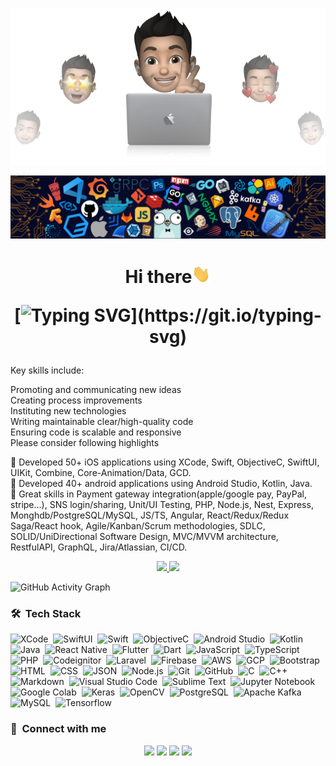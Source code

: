 <p align="center"><img src="https://raw.githubusercontent.com/KevinPatel04/KevinPatel04/master/cover-thompson.png"></p>
<p align="center"><img src="https://raw.githubusercontent.com/KevinPatel04/KevinPatel04/master/header.png"></p>

<h1 align="center">Hi there<img src="https://raw.githubusercontent.com/KevinPatel04/KevinPatel04/master/Hi.gif" width="30px">

[![Typing SVG](https://readme-typing-svg.herokuapp.com?font=Architects+Daughter&color=FA573A&size=24&lines=Hey!+I+am+a+senior+Mobile+Developer;Specializing+in+iOS+and+Android+.+.+.;)](https://git.io/typing-svg)
  

</h1>

Key skills include:

Promoting and communicating new ideas<br>
Creating process improvements<br>
Instituting new technologies<br>
Writing maintainable clear/high-quality code<br>
Ensuring code is scalable and responsive<br>
Please consider following highlights<br>

🥇 Developed 50+ iOS applications using XCode, Swift, ObjectiveC, SwiftUI, UIKit, Combine, Core-Animation/Data, GCD.<br>
🥇 Developed 40+ android applications using Android Studio, Kotlin, Java.<br>
🥇 Great skills in Payment gateway integration(apple/google pay, PayPal, stripe...), SNS login/sharing, Unit/UI Testing, PHP, Node.js, Nest, Express, Monghdb/PostgreSQL/MySQL, JS/TS, Angular, React/Redux/Redux Saga/React hook, Agile/Kanban/Scrum methodologies, SDLC, SOLID/UniDirectional Software Design, MVC/MVVM architecture, RestfulAPI, GraphQL, Jira/Atlassian, CI/CD.


<p align="center">
<a href="https://github.com/RedBlood639">
  <img height="180em" src="https://github-readme-stats-eight-theta.vercel.app/api?username=Topstar88&show_icons=true&theme=algolia&include_all_commits=true&count_private=true"/>
  <img height="180em" src="https://github-readme-stats-eight-theta.vercel.app/api/top-langs/?username=Topstar88&layout=compact&langs_count=8&theme=algolia"/>
</a>
</p>
<p align="centre">
 
![GitHub Activity Graph](https://activity-graph.herokuapp.com/graph?username=Topstar88&bg_color=000000&color=4fff67&line=4fff67&point=ffffff&area=true&hide_border=true)  </p>



### 🛠 &nbsp;Tech Stack

![XCode](https://img.shields.io/badge/-XCode-55322A?style=flat&logo=xcode&logoColor=0F0D20)&nbsp;
![SwiftUI](https://img.shields.io/badge/-SwiftUI-2582AA?style=flat&logo=swiftui&logoColor=0F0D20)&nbsp;
![Swift](https://img.shields.io/badge/-Swift-A5122A?style=flat&logo=swift&logoColor=FF2D20)&nbsp;
![ObjectiveC](https://img.shields.io/badge/-ObjectiveC-05A2FA?style=flat&logo=objectivec&logoColor=FF2D20)&nbsp;
![Android Studio](https://img.shields.io/badge/-Android%20Studio-05122A?style=flat&logo=android-studio&logoColor=3DDC84)&nbsp;
![Kotlin](https://img.shields.io/badge/-Kotlin-05122A?style=flat&logo=kotlin&logoColor=F02C10)&nbsp;
![Java](https://img.shields.io/badge/-Java-05122A?style=flat&logo=Java&logoColor=FFA518)&nbsp;
![React Native](https://img.shields.io/badge/-React%20Native-45E2AA?style=flat&logo=Java&logoColor=FFA518)&nbsp;
![Flutter](https://img.shields.io/badge/-Flutter-05122A?style=flat&logo=flutter&logoColor=02569B)&nbsp;
![Dart](https://img.shields.io/badge/-Dart-05122A?style=flat&logo=dart&logoColor=1075C2)&nbsp;
![JavaScript](https://img.shields.io/badge/-JavaScript-05122A?style=flat&logo=javascript)&nbsp;
![TypeScript](https://img.shields.io/badge/-TypeScript-35620A?style=flat&logo=javascript)&nbsp;
![PHP](https://img.shields.io/badge/-PHP-05122A?style=flat&logo=php&logoColor=777BB4)&nbsp;
![Codeignitor](https://img.shields.io/badge/-Codeignitor-F5524A?style=flat&logo=codeignitor&logoColor=AF2D20)&nbsp;
![Laravel](https://img.shields.io/badge/-Laravel-05122A?style=flat&logo=laravel&logoColor=FF2D20)&nbsp;
![Firebase](https://img.shields.io/badge/-Firebase-05122A?style=flat&logo=firebase&logoColor=FFCA28)&nbsp;
![AWS](https://img.shields.io/badge/-AWS-A5125A?style=flat&logo=aws&logoColor=5C3EE8)&nbsp;
![GCP](https://img.shields.io/badge/-GCP-35A2EA?style=flat&logo=gcp&logoColor=2C3AE8)&nbsp;
![Bootstrap](https://img.shields.io/badge/-Bootstrap-05122A?style=flat&logo=bootstrap&logoColor=563D7C)&nbsp;
![HTML](https://img.shields.io/badge/-HTML-05122A?style=flat&logo=HTML5)&nbsp;
![CSS](https://img.shields.io/badge/-CSS-05122A?style=flat&logo=CSS3&logoColor=1572B6)&nbsp;
![JSON](https://img.shields.io/badge/-JSON-05122A?style=flat&logo=json&logoColor=000000)&nbsp;
![Node.js](https://img.shields.io/badge/-Node.js-05122A?style=flat&logo=node.js&logoColor=339933)&nbsp;
![Git](https://img.shields.io/badge/-Git-05122A?style=flat&logo=git)&nbsp;
![GitHub](https://img.shields.io/badge/-GitHub-05122A?style=flat&logo=github)&nbsp;
![C](https://img.shields.io/badge/-C-05122A?style=flat&logo=C&logoColor=A8B9CC)&nbsp;
![C++](https://img.shields.io/badge/-C++-05122A?style=flat&logo=C%2B%2B&logoColor=00599C)&nbsp;
![Markdown](https://img.shields.io/badge/-Markdown-05122A?style=flat&logo=markdown)&nbsp;
![Visual Studio Code](https://img.shields.io/badge/-Visual%20Studio%20Code-05122A?style=flat&logo=visual-studio-code&logoColor=007ACC)&nbsp;
![Sublime Text](https://img.shields.io/badge/-Sublime%20Text-05122A?style=flat&logo=sublime-text&logoColor=FF9800)&nbsp;
![Jupyter Notebook](https://img.shields.io/badge/-Jupyter%20Notebook-05122A?style=flat&logo=jupyter&logoColor=F37626)&nbsp;
![Google Colab](https://img.shields.io/badge/-Google%20Colab-05122A?style=flat&logo=google-colab&logoColor=F9AB00)&nbsp;
![Keras](https://img.shields.io/badge/-Keras-05122A?style=flat&logo=keras&logoColor=D00000)&nbsp;
![OpenCV](https://img.shields.io/badge/-OpenCV-05122A?style=flat&logo=opencv&logoColor=5C3EE8)&nbsp;
![PostgreSQL](https://img.shields.io/badge/-PostgreSQL-05122A?style=flat&logo=postgresql&logoColor=336791)&nbsp;
![Apache Kafka](https://img.shields.io/badge/-Apache%20Kafka-05122A?style=flat&logo=apache-kafka&logoColor=231F20)&nbsp;
![MySQL](https://img.shields.io/badge/-MySQL-05122A?style=flat&logo=mysql&logoColor=4479A1)&nbsp;
![Tensorflow](https://img.shields.io/badge/-Tensorflow-05122A?style=flat&logo=tensorflow&logoColor=FF6F00)&nbsp;

### :link: &nbsp;Connect with me

<p align="center">
<a href="https://topstar88.github.io/" target="_blank"><img src="https://img.shields.io/badge/-tony%20li-3423A6?style=for-the-badge&logo=Google-Chrome&logoColor=white"/></a>
<a href="https://linkedin.com/in/topstar88" target="_blank"><img src="https://img.shields.io/badge/-tonylii-0077B5?style=for-the-badge&logo=Linkedin&logoColor=white"/></a>
<a href="mailto:topstar88@outlook.com" target="_blank"><img src="https://img.shields.io/badge/-topstar88@outlook.com-0078d4?style=for-the-badge&logo=microsoft-outlook&logoColor=white"/></a>
<a href="tel:+15754041672" target="_blank"><img src="https://img.shields.io/badge/-%2B1(575)4041672-341672?style=for-the-badge&logo=phonepe&logoColor=white"/></a>
</p>
